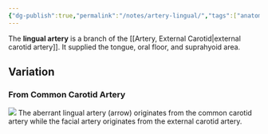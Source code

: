 ```yaml
---
{"dg-publish":true,"permalink":"/notes/artery-lingual/","tags":["anatomy","artery"],"created":"2023-08-10T21:23:19.427-07:00","updated":"2023-08-10T22:02:32.722-07:00"}
---
```



The **lingual artery** is a branch of the [[Artery, External Carotid\|external carotid artery]]. It supplied the tongue, oral floor, and suprahyoid area.

## Variation

### From Common Carotid Artery

![](https://i.imgur.com/NVteFwo.png)
The aberrant lingual artery (arrow) originates from the common carotid artery while the facial artery originates from the external carotid artery.
